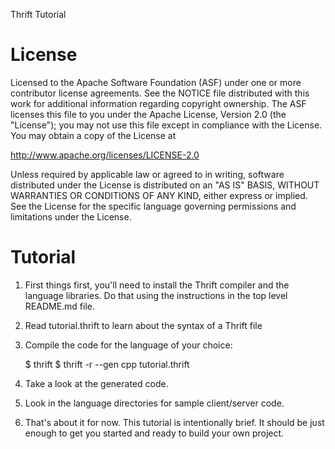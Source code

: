 Thrift Tutorial

License
=======

Licensed to the Apache Software Foundation (ASF) under one
or more contributor license agreements. See the NOTICE file
distributed with this work for additional information
regarding copyright ownership. The ASF licenses this file
to you under the Apache License, Version 2.0 (the
"License"); you may not use this file except in compliance
with the License. You may obtain a copy of the License at

  http://www.apache.org/licenses/LICENSE-2.0

Unless required by applicable law or agreed to in writing,
software distributed under the License is distributed on an
"AS IS" BASIS, WITHOUT WARRANTIES OR CONDITIONS OF ANY
KIND, either express or implied. See the License for the
specific language governing permissions and limitations
under the License.

Tutorial
========

1) First things first, you'll need to install the Thrift compiler and the
   language libraries. Do that using the instructions in the top level
   README.md file.

2) Read tutorial.thrift to learn about the syntax of a Thrift file

3) Compile the code for the language of your choice:

     $ thrift
     $ thrift -r --gen cpp tutorial.thrift

4) Take a look at the generated code.

5) Look in the language directories for sample client/server code.

6) That's about it for now. This tutorial is intentionally brief. It should be
   just enough to get you started and ready to build your own project.
